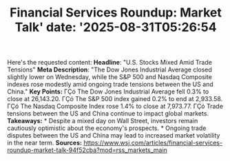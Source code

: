 ﻿---
title: "Financial Services Roundup: Market Talk'
date: '2025-08-31T05:26:54"
category: "Markets"
summary: ""
slug: "financial services roundup market talk"
source_urls:
  - "https://www.wsj.com/articles/financial-services-roundup-market-talk-94f52cba?mod=rss_markets_main"
seo:
  title: "Financial Services Roundup: Market Talk | Hash n Hedge'
  description: '"
  keywords: ["news", "markets", "brief"]
---
Here's the requested content:  **Headline**: "U.S. Stocks Mixed Amid Trade Tensions"  **Meta Description**: "The Dow Jones Industrial Average closed slightly lower on Wednesday, while the S&P 500 and Nasdaq Composite indexes rose modestly amid ongoing trade tensions between the US and China."  **Key Points:**  ΓÇó The Dow Jones Industrial Average fell 0.3% to close at 26,143.20. ΓÇó The S&P 500 index gained 0.2% to end at 2,933.58. ΓÇó The Nasdaq Composite Index rose 1.4% to close at 7,973.77. ΓÇó Trade tensions between the US and China continue to impact global markets.  **Takeaways:**  * Despite a mixed day on Wall Street, investors remain cautiously optimistic about the economy's prospects. * Ongoing trade disputes between the US and China may lead to increased market volatility in the near term.  **Sources:**  https://www.wsj.com/articles/financial-services-roundup-market-talk-94f52cba?mod=rss_markets_main 

